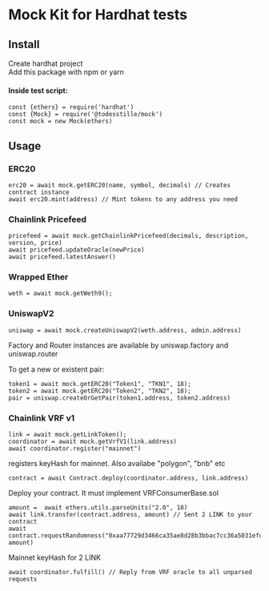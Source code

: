 # Mock Kit for Hardhat tests
## Install
Create hardhat project  
Add this package with npm or yarn
#### Inside test script:
```
const {ethers} = require('hardhat')
const {Mock} = require('@todesstille/mock')
const mock = new Mock(ethers)
```
## Usage
### ERC20
```
erc20 = await mock.getERC20(name, symbol, decimals) // Creates contract instance
await erc20.mint(address) // Mint tokens to any address you need
```
### Chainlink Pricefeed
```
pricefeed = await mock.getChainlinkPricefeed(decimals, description, version, price)
await pricefeed.updateOracle(newPrice)
await pricefeed.latestAnswer()

```
### Wrapped Ether
```
weth = await mock.getWeth9();
```
### UniswapV2
```
uniswap = await mock.createUniswapV2(weth.address, admin.address)
```
Factory and Router instances are available by uniswap.factory and uniswap.router

To get a new or existent pair:
```
token1 = await mock.getERC20("Token1", "TKN1", 18);
token2 = await mock.getERC20("Token2", "TKN2", 18);
pair = uniswap.createOrGetPair(token1.address, token2.address)
```
### Chainlink VRF v1
```
link = await mock.getLinkToken();
coordinator = await mock.getVrfV1(link.address) 
await coordinator.register("mainnet")
```
registers keyHash for mainnet. Also availabe "polygon", "bnb" etc
```
contract = await Contract.deploy(coordinator.address, link.address) 
```
Deploy your contract. It must implement VRFConsumerBase.sol
```
amount =  await ethers.utils.parseUnits("2.0", 18)
await link.transfer(contract.address, amount) // Sent 2 LINK to your contract
await contract.requestRandomness("0xaa77729d3466ca35ae8d28b3bbac7cc36a5031efdc430821c02bc31a238af445", amount) 
```
Mainnet keyHash for 2 LINK
```
await coordinator.fulfill() // Reply from VRF oracle to all unparsed requests
```